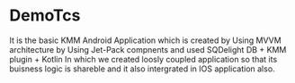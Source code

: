# DemoTcs

It is the basic KMM Android Application which is created by Using MVVM architecture by Using Jet-Pack compnents and used SQDelight DB + KMM plugin + Kotlin
In which we created loosly coupled application so that its buisness logic is shareble and it also intergrated in IOS application also.
